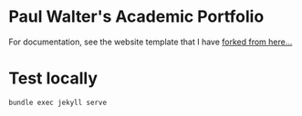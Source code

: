 # Paul Walter's Academic Portfolio

For documentation, see the website template that I have [forked from here...](https://youssefraafatnasry.github.io/portfolYOU/docs/)

# Test locally
`bundle exec jekyll serve`
